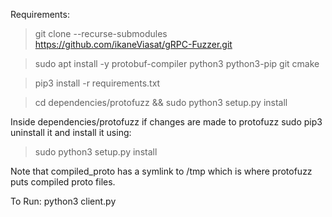 Requirements:  
> git clone --recurse-submodules https://github.com/ikaneViasat/gRPC-Fuzzer.git

> sudo apt install -y protobuf-compiler python3 python3-pip git cmake

> pip3 install -r requirements.txt

> cd dependencies/protofuzz && sudo python3 setup.py install

Inside dependencies/protofuzz if changes are made to protofuzz sudo pip3 uninstall it and install it using:
 > sudo python3 setup.py install

Note that compiled_proto has a symlink to /tmp which is where protofuzz puts compiled proto files.

To Run:
python3 client.py
